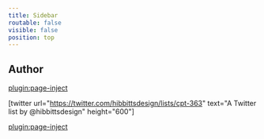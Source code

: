 ```yaml
---
title: Sidebar
routable: false
visible: false
position: top
---
```


## Author

[plugin:page-inject](/author)

[twitter url="https://twitter.com/hibbittsdesign/lists/cpt-363" text="A Twitter list by @hibbittsdesign" height="600"]

[plugin:page-inject](/embedlycard)
